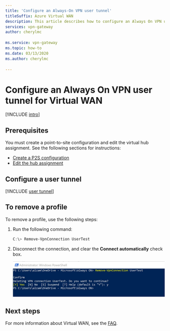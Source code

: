 ```yaml
---
title: 'Configure an Always-On VPN user tunnel'
titleSuffix: Azure Virtual WAN
description: This article describes how to configure an Always On VPN user tunnel for your Virtual WAN
services: vpn-gateway
author: cherylmc

ms.service: vpn-gateway
ms.topic: how-to
ms.date: 03/13/2020
ms.author: cherylmc

---
```

# Configure an Always On VPN user tunnel for Virtual WAN

[!INCLUDE [intro](../../includes/vpn-gateway-vwan-always-on-intro.md)]

## Prerequisites

You must create a point-to-site configuration and edit the virtual hub assignment. See the following sections for instructions:

* [Create a P2S configuration](virtual-wan-point-to-site-portal.md#p2sconfig)
* [Edit the hub assignment](virtual-wan-point-to-site-portal.md#edit)

## Configure a user tunnel

[!INCLUDE [user tunnel](../../includes/vpn-gateway-vwan-always-on-user.md)]

## To remove a profile

To remove a profile, use the following steps:

1. Run the following command:

   ```powershell
   C:\> Remove-VpnConnection UserTest  
   ```

1. Disconnect the connection, and clear the **Connect automatically** check box.

   ![Cleanup](./media/howto-always-on-user-tunnel/disconnect.jpg)

## Next steps

For more information about Virtual WAN, see the [FAQ](virtual-wan-faq.md).
